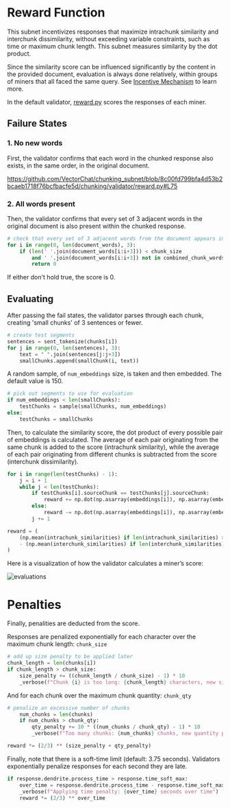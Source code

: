 # Reward Function

This subnet incentivizes responses that maximize intrachunk similarity and interchunk dissimilarity, without exceeding variable constraints, such as time or maximum chunk length. This subnet measures similarity by the dot product.

Since the similarity score can be influenced significantly by the content in the provided document, evaluation is always done relatively, within groups of miners that all faced the same query. See [Incentive Mechanism](./incentive_mechanism.md) to learn more.

In the default validator, [reward.py](../chunking/validator/reward.py) scores the responses of each miner.

## Failure States

### 1. No new words

First, the validator confirms that each word in the chunked response also exists, in the same order, in the original document.

https://github.com/VectorChat/chunking_subnet/blob/8c00fd799bfa4d53b2bcaeb1718f76bcfbacfe5d/chunking/validator/reward.py#L75

### 2. All words present

Then, the validator confirms that every set of 3 adjacent words in the original document is also present within the chunked response.

```python
# check that every set of 3 adjacent words from the document appears in the chunks
for i in range(0, len(document_words), 3):
    if (len(' '.join(document_words[i:i+3])) < chunk_size
        and ' '.join(document_words[i:i+3]) not in combined_chunk_words):
        return 0
```

If either don't hold true, the score is 0.

## Evaluating

After passing the fail states, the validator parses through each chunk, creating 'small chunks' of 3 sentences or fewer.

```python
# create test segments
sentences = sent_tokenize(chunks[i])
for j in range(0, len(sentences), 3):
    text = " ".join(sentences[j:j+3])
    smallChunks.append(smallChunk(i, text))
```

A random sample, of `num_embeddings` size, is taken and then embedded. The default value is 150.

```python
# pick out segments to use for evaluation
if num_embeddings < len(smallChunks):
    testChunks = sample(smallChunks, num_embeddings)
else:
    testChunks = smallChunks
```

Then, to calculate the similarity score, the dot product of every possible pair of embeddings is calculated. The average of each pair originating from the same chunk is added to the score (intrachunk similarity), while the average of each pair originating from different chunks is subtracted from the score (interchunk dissimilarity).

```python
for i in range(len(testChunks) - 1):
    j = i + 1
    while j < len(testChunks):
        if testChunks[i].sourceChunk == testChunks[j].sourceChunk:
            reward += np.dot(np.asarray(embeddings[i]), np.asarray(embeddings[j]))
        else:
            reward -= np.dot(np.asarray(embeddings[i]), np.asarray(embeddings[j]))
        j += 1

reward = (
    (np.mean(intrachunk_similarities) if len(intrachunk_similarities) > 0 else 0)
    - (np.mean(interchunk_similarities) if len(interchunk_similarities) > 0 else 0)
)
```

Here is a visualization of how the validator calculates a miner’s score:

![evaluations](../assets/evaluations.png)

# Penalties

Finally, penalities are deducted from the score.

Responses are penalized exponentially for each character over the maximum chunk length: `chunk_size`

```python
# add up size penalty to be applied later
chunk_length = len(chunks[i])
if chunk_length > chunk_size:
    size_penalty += ((chunk_length / chunk_size) - 1) * 10
    _verbose(f"Chunk {i} is too long: {chunk_length} characters, new size penalty: {size_penalty}")

```

And for each chunk over the maximum chunk quantity: `chunk_qty`

```python
# penalize an excessive number of chunks
    num_chunks = len(chunks)
    if num_chunks > chunk_qty:
        qty_penalty += 10 * ((num_chunks / chunk_qty) - 1) * 10
        _verbose(f"Too many chunks: {num_chunks} chunks, new quantity penalty: {qty_penalty}")
```

```python
reward *= (2/3) ** (size_penalty + qty_penalty)
```

Finally, note that there is a soft-time limit (default: 3.75 seconds). Validators exponentially penalize responses for each second they are late.

```python
if response.dendrite.process_time > response.time_soft_max:
    over_time = response.dendrite.process_time - response.time_soft_max
    _verbose(f"Applying time penalty: {over_time} seconds over time")
    reward *= (2/3) ** over_time
```
